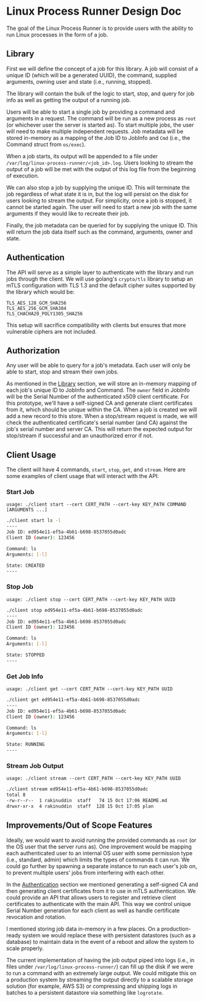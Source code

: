 # Linux Process Runner Design Doc

The goal of the Linux Process Runner is to provide users
with the ability to run Linux processes in the form of a job.

## Library

First we will define the concept of a job for this library. A job will
consist of a unique ID (which will be a generated UUID), the command, supplied 
arguments, owning user and state (i.e., running, stopped).

The library will contain the bulk of the logic to start, stop, and query
for job info as well as getting the output of a running job.

Users will be able to start a single job by providing a command and arguments
in a request. The command will be run as a new process as `root` (or whichever user the server is 
started as). To start multiple jobs, the user will need to make multiple independent requests. Job
metadata will be stored in-memory as a mapping of the Job ID to JobInfo and `Cmd` (i.e., the Command
struct from `os/exec`).

When a job starts, its output will be appended to a file under `/var/log/linux-process-runner/<job_id>.log`. 
Users looking to stream the output of a job will be met with the output of this log file
from the beginning of execution.

We can also stop a job by supplying the unique ID. This will terminate the job regardless of
what state it is in, but the log will persist on the disk for users looking to stream the output.
For simplicity, once a job is stopped, it cannot be started again. The user will need to start a new 
job with the same arguments if they would like to recreate their job. 

Finally, the job metadata can be queried for by supplying the unique ID. This will return the
job data itself such as the command, arguments, owner and state.

## Authentication

The API will serve as a simple layer to authenticate with the library and run jobs through the
client. We will use golang's `crypto/tls` library to setup an mTLS configuration with TLS 1.3
and the default cipher suites supported by the library which would be:

```
TLS_AES_128_GCM_SHA256
TLS_AES_256_GCM_SHA384
TLS_CHACHA20_POLY1305_SHA256
```

This setup will sacrifice compatibility with clients but ensures that more vulnerable ciphers
are not included.

## Authorization

Any user will be able to query for a job's metadata. Each user will only be able to start, stop and stream their own jobs.

As mentioned in the [Library](#library) section, we will store an in-memory mapping of each job's 
unique ID to JobInfo and Command. The `owner` field in JobInfo will be the Serial Number of the 
authenticated x509 client certificate. For this prototype, we'll have a self-signed CA and generate 
client certificates from it, which should be unique within the CA. When a job is created we will add 
a new record to this store. When a stop/stream request is made, we will check the authenticated 
certificate's serial number (and CA) against the job's serial number and server CA. This will return
the expected output for stop/stream if successful and an unauthorized error if not.

## Client Usage

The client will have 4 commands, `start`, `stop`, `get`, and `stream`. Here are some examples of 
client usage that will interact with the API:

### Start Job
`usage: ./client start --cert CERT_PATH --cert-key KEY_PATH COMMAND [ARGUMENTS ...]`
```bash
./client start ls -l
----
Job ID: ed954e11-ef5a-4b61-b698-8537055d0adc
Client ID (owner): 123456

Command: ls
Arguments: [-l]

State: CREATED
----
```

### Stop Job
`usage: ./client stop --cert CERT_PATH --cert-key KEY_PATH UUID`
```bash
./client stop ed954e11-ef5a-4b61-b698-8537055d0adc
----
Job ID: ed954e11-ef5a-4b61-b698-8537055d0adc
Client ID (owner): 123456

Command: ls
Arguments: [-l]

State: STOPPED
----
```

### Get Job Info
`usage: ./client get --cert CERT_PATH --cert-key KEY_PATH UUID`
```bash
./client get ed954e11-ef5a-4b61-b698-8537055d0adc
----
Job ID: ed954e11-ef5a-4b61-b698-8537055d0adc
Client ID (owner): 123456

Command: ls
Arguments: [-l]

State: RUNNING
----
```

### Stream Job Output
`usage: ./client stream --cert CERT_PATH --cert-key KEY_PATH UUID`
```bash
./client stream ed954e11-ef5a-4b61-b698-8537055d0adc
total 8
-rw-r--r--  1 rakinuddin  staff   74 15 Oct 17:06 README.md
drwxr-xr-x  4 rakinuddin  staff  128 15 Oct 17:05 plan
```

## Improvements/Out of Scope Features

Ideally, we would want to avoid running the provided commands as `root` (or the OS user that the 
server runs as). One improvement would be mapping each authenticated user to an internal OS user with 
some permission type (i.e., standard, admin) which limits the types of commands it can run. We could 
go further by spawning a separate instance to run each user's job on, to prevent multiple users' jobs 
from interfering with each other.

In the [Authentication](#authentication) section we mentioned generating a self-signed CA and then 
generating client certificates from it to use in mTLS authentication. We could provide an API that
allows users to register and retrieve client certificates to authenticate with the main API.
This way we control unique Serial Number generation for each client as well as handle certificate
revocation and rotation.

I mentioned storing job data in-memory in a few places. On a production-ready system we would replace
these with persistent datastores (such as a database) to maintain data in the event of a reboot and
allow the system to scale properly.

The current implementation of having the job output piped into logs (i.e., in files under `/var/log/linux-process-runner/`)
can fill up the disk if we were to run a command with an extremely large output. We could mitigate
this on a production system by streaming the output directly to a scalable storage solution (for 
example, AWS S3) or compressing and shipping logs in batches to a persistent datastore via something 
like `logrotate`.
